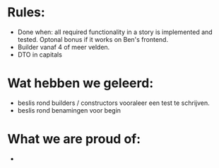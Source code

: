 # Rules:
- Done when: all required functionality in a story is implemented and tested. Optonal bonus if it works on Ben's frontend.
- Builder vanaf 4 of meer velden.
- DTO in capitals


# Wat hebben we geleerd:
- beslis rond builders / constructors vooraleer een test te schrijven.
- beslis rond benamingen voor begin

# What we are proud of:
- 

